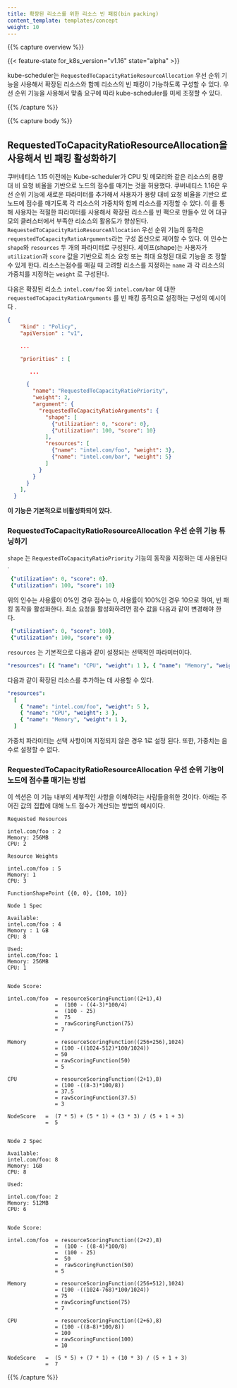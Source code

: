 ```yaml
---
title: 확장된 리소스를 위한 리소스 빈 패킹(bin packing)
content_template: templates/concept
weight: 10
---
```


{{% capture overview %}}

{{< feature-state for_k8s_version="v1.16" state="alpha" >}}

kube-scheduler는 `RequestedToCapacityRatioResourceAllocation` 우선 순위 기능을
사용해서 확장된 리소스와 함께 리소스의 빈 패킹이 가능하도록 구성할 수 있다. 우선
순위 기능을 사용해서 맞춤 요구에 따라 kube-scheduler를 미세 조정할 수 있다.

{{% /capture %}}

{{% capture body %}}

## RequestedToCapacityRatioResourceAllocation을 사용해서 빈 패킹 활성화하기

쿠버네티스 1.15 이전에는 Kube-scheduler가 CPU 및 메모리와 같은 리소스의 용량 대
비 요청 비율을 기반으로 노드의 점수를 매기는 것을 허용했다. 쿠버네티스 1.16은 우
선 순위 기능에 새로운 파라미터를 추가해서 사용자가 용량 대비 요청 비율을 기반으
로 노드에 점수를 매기도록 각 리소스의 가중치와 함께 리소스를 지정할 수 있다. 이
를 통해 사용자는 적절한 파라미터를 사용해서 확장된 리소스를 빈 팩으로 만들수 있
어 대규모의 클러스터에서 부족한 리소스의 활용도가 향상된다.
`RequestedToCapacityRatioResourceAllocation` 우선 순위 기능의 동작은
`requestedToCapacityRatioArguments`라는 구성 옵션으로 제어할 수 있다. 이 인수는
`shape`와 `resources` 두 개의 파라미터로 구성된다. 셰이프(shape)는 사용자가
`utilization`과 `score` 값을 기반으로 최소 요청 또는 최대 요청된 대로 기능을 조
정할 수 있게 한다. 리소스는점수를 매길 때 고려할 리소스를 지정하는 `name` 과 각
리소스의 가중치를 지정하는 `weight` 로 구성된다.

다음은 확장된 리소스 `intel.com/foo` 와 `intel.com/bar` 에 대한
`requestedToCapacityRatioArguments` 를 빈 패킹 동작으로 설정하는 구성의 예시이다
.

```json
{
    "kind" : "Policy",
    "apiVersion" : "v1",

    ...

    "priorities" : [

       ...

      {
        "name": "RequestedToCapacityRatioPriority",
        "weight": 2,
        "argument": {
          "requestedToCapacityRatioArguments": {
            "shape": [
              {"utilization": 0, "score": 0},
              {"utilization": 100, "score": 10}
            ],
            "resources": [
              {"name": "intel.com/foo", "weight": 3},
              {"name": "intel.com/bar", "weight": 5}
            ]
          }
        }
      }
    ],
  }
```

**이 기능은 기본적으로 비활성화되어 있다.**

### RequestedToCapacityRatioResourceAllocation 우선 순위 기능 튜닝하기

`shape` 는 `RequestedToCapacityRatioPriority` 기능의 동작을 지정하는 데 사용된다
.

```yaml
 {"utilization": 0, "score": 0},
 {"utilization": 100, "score": 10}
```

위의 인수는 사용률이 0%인 경우 점수는 0, 사용률이 100%인 경우 10으로 하여, 빈 패
킹 동작을 활성화한다. 최소 요청을 활성화하려면 점수 값을 다음과 같이 변경해야 한
다.

```yaml
 {"utilization": 0, "score": 100},
 {"utilization": 100, "score": 0}
```

`resources` 는 기본적으로 다음과 같이 설정되는 선택적인 파라미터이다.

```yaml
"resources": [{ "name": "CPU", "weight": 1 }, { "name": "Memory", "weight": 1 }]
```

다음과 같이 확장된 리소스를 추가하는 데 사용할 수 있다.

```yaml
"resources":
  [
    { "name": "intel.com/foo", "weight": 5 },
    { "name": "CPU", "weight": 3 },
    { "name": "Memory", "weight": 1 },
  ]
```

가중치 파라미터는 선택 사항이며 지정되지 않은 경우 1로 설정 된다. 또한, 가중치는
음수로 설정할 수 없다.

### RequestedToCapacityRatioResourceAllocation 우선 순위 기능이 노드에 점수를 매기는 방법

이 섹션은 이 기능 내부의 세부적인 사항을 이해하려는 사람들을위한 것이다. 아래는
주어진 값의 집합에 대해 노드 점수가 계산되는 방법의 예시이다.

```
Requested Resources

intel.com/foo : 2
Memory: 256MB
CPU: 2

Resource Weights

intel.com/foo : 5
Memory: 1
CPU: 3

FunctionShapePoint {{0, 0}, {100, 10}}

Node 1 Spec

Available:
intel.com/foo : 4
Memory : 1 GB
CPU: 8

Used:
intel.com/foo: 1
Memory: 256MB
CPU: 1


Node Score:

intel.com/foo  = resourceScoringFunction((2+1),4)
               =  (100 - ((4-3)*100/4)
               =  (100 - 25)
               =  75
               =  rawScoringFunction(75)
               = 7

Memory         = resourceScoringFunction((256+256),1024)
               = (100 -((1024-512)*100/1024))
               = 50
               = rawScoringFunction(50)
               = 5

CPU            = resourceScoringFunction((2+1),8)
               = (100 -((8-3)*100/8))
               = 37.5
               = rawScoringFunction(37.5)
               = 3

NodeScore   =  (7 * 5) + (5 * 1) + (3 * 3) / (5 + 1 + 3)
            =  5


Node 2 Spec

Available:
intel.com/foo: 8
Memory: 1GB
CPU: 8

Used:

intel.com/foo: 2
Memory: 512MB
CPU: 6


Node Score:

intel.com/foo  = resourceScoringFunction((2+2),8)
               =  (100 - ((8-4)*100/8)
               =  (100 - 25)
               =  50
               =  rawScoringFunction(50)
               = 5

Memory         = resourceScoringFunction((256+512),1024)
               = (100 -((1024-768)*100/1024))
               = 75
               = rawScoringFunction(75)
               = 7

CPU            = resourceScoringFunction((2+6),8)
               = (100 -((8-8)*100/8))
               = 100
               = rawScoringFunction(100)
               = 10

NodeScore   =  (5 * 5) + (7 * 1) + (10 * 3) / (5 + 1 + 3)
            =  7

```

{{% /capture %}}
